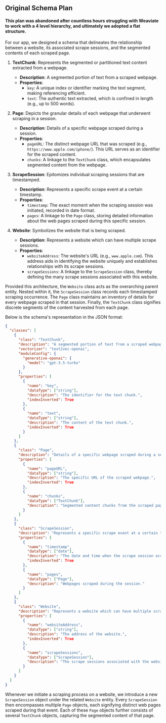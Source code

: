 ## Original Schema Plan

#### This plan was abandoned after countless hours struggling with Weaviate to work with a 4 level hierarchy, and ultimately we adopted a flat structure.

For our app, we designed a schema that delineates the relationship between a website, its associated scrape sessions, and the segmented contents of each scraped page.

1. **TextChunk**: Represents the segmented or partitioned text content extracted from a webpage.
   - **Description**: A segmented portion of text from a scraped webpage.
   - **Properties**:
     - `key`: A unique index or identifier marking the text segment, making referencing efficient.
     - `text`: The authentic text extracted, which is confined in length (e.g., up to 500 words).

2. **Page**: Depicts the granular details of each webpage that underwent scraping in a session.
   - **Description**: Details of a specific webpage scraped during a session.
   - **Properties**:
     - `pageURL`: The distinct webpage URL that was scraped (e.g., `https://www.apple.com/iphone/`). This URL serves as an identifier for the scraped content.
     - `chunks`: A linkage to the `TextChunk` class, which encapsulates segmented content from the webpage.

3. **ScrapeSession**: Epitomizes individual scraping sessions that are timestamped.
   - **Description**: Represents a specific scrape event at a certain timestamp.
   - **Properties**:
     - `timestamp`: The exact moment when the scraping session was initiated, recorded in date format.
     - `pages`: A linkage to the `Page` class, storing detailed information about the web pages scraped during this specific session.

4. **Website**: Symbolizes the website that is being scraped.
   - **Description**: Represents a website which can have multiple scrape sessions.
   - **Properties**:
     - `websiteAddress`: The website's URL (e.g., `www.apple.com`). This address aids in identifying the website uniquely and establishes relationships with its scrape sessions.
     - `scrapeSessions`: A linkage to the `ScrapeSession` class, thereby defining the many scrape sessions associated with this website.

Provided this architecture, the `Website` class acts as the overarching parent entity. Nested within it, the `ScrapeSession` class records each timestamped scraping occurrence. The `Page` class maintains an inventory of details for every webpage scraped in that session. Finally, the `TextChunk` class signifies discrete segments of the content harvested from each page.

Below is the schema's representation in the JSON format:

```json
{
  "classes": [
    {
      "class": "TextChunk",
      "description": "A segmented portion of text from a scraped webpage.",
      "vectorizer": "text2vec-openai",
      "moduleConfig": {
        "generative-openai": {
          "model": "gpt-3.5-turbo"
        }
      },
      "properties": [
        {
          "name": "key",
          "dataType": ["string"],
          "description": "The identifier for the text chunk.",
          "indexInverted": True
        },
        {
          "name": "text",
          "dataType": ["string"],
          "description": "The content of the text chunk.",
          "indexInverted": True
        }
      ]
    },
    {
      "class": "Page",
      "description": "Details of a specific webpage scraped during a session.",
      "properties": [
        {
          "name": "pageURL",
          "dataType": ["string"],
          "description": "The specific URL of the scraped webpage.",
          "indexInverted": True
        },
        {
          "name": "chunks",
          "dataType": ["TextChunk"],
          "description": "Segmented content chunks from the scraped page."
        }
      ]
    },
    {
      "class": "ScrapeSession",
      "description": "Represents a specific scrape event at a certain timestamp.",
      "properties": [
        {
          "name": "timestamp",
          "dataType": ["date"],
          "description": "The date and time when the scrape session occurred.",
          "indexInverted": True
        },
        {
          "name": "pages",
          "dataType": ["Page"],
          "description": "Webpages scraped during the session."
        }
      ]
    },
    {
      "class": "Website",
      "description": "Represents a website which can have multiple scrape sessions.",
      "properties": [
        {
          "name": "websiteAddress",
          "dataType": ["string"],
          "description": "The address of the website.",
          "indexInverted": True
        },
        {
          "name": "scrapeSessions",
          "dataType": ["ScrapeSession"],
          "description": "The scrape sessions associated with the website."
        }
      ]
    }
  ]
}
```

Whenever we initiate a scraping process on a website, we introduce a new `ScrapeSession` object under the related `Website` entity. Every `ScrapeSession` then encompasses multiple `Page` objects, each signifying distinct web pages scraped during that event. Each of these `Page` objects further consists of several `TextChunk` objects, capturing the segmented content of that page.